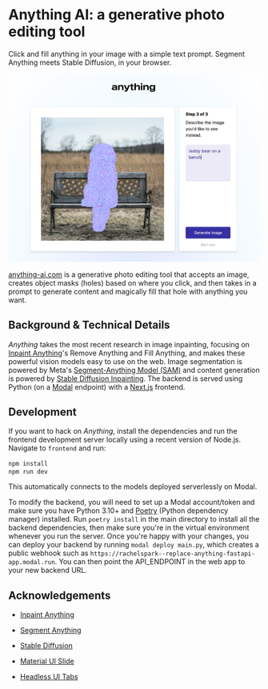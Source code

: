 # Anything AI: a generative photo editing tool

Click and fill anything in your image with a simple text prompt. Segment Anything meets Stable Diffusion, in your browser.

<img width="700px" alt="Demo Image" src="./frontend/public/social-image.png">


[anything-ai.com](https://www.anything-ai.com/) is a generative photo editing tool that accepts an image, creates object masks (holes) based on where you click, and then takes in a prompt to generate content and magically fill that hole with anything you want. 

## Background & Technical Details
*Anything* takes the most recent research in image inpainting, focusing on [Inpaint Anything](https://arxiv.org/abs/2304.06790)'s Remove Anything and Fill Anything, and makes these powerful vision models easy to use on the web. Image segmentation is powered by Meta's [Segment-Anything Model (SAM)](https://segment-anything.com/) and content generation is powered by [Stable Diffusion Inpainting](https://arxiv.org/abs/2112.10752). The backend is served using Python (on a [Modal](https://modal.com/) endpoint) with a [Next.js](https://nextjs.org/) frontend.

## Development
If you want to hack on *Anything*, install the dependencies and run the frontend development server locally using a recent version of Node.js. Navigate to `frontend` and run:
```
npm install
npm run dev
```

This automatically connects to the models deployed serverlessly on Modal. 

To modify the backend, you will need to set up a Modal account/token and make sure you have Python 3.10+ and [Poetry](https://python-poetry.org/) (Python dependency manager) installed. Run `poetry install` in the main directory to install all the backend dependencies, then make sure you're in the virtual environment whenever you run the server. Once you're happy with your changes, you can deploy your backend by running `modal deploy main.py`, which creates a public webhook such as `https://rachelspark--replace-anything-fastapi-app.modal.run`. You can then point the API_ENDPOINT in the web app to your new backend URL.

## Acknowledgements
* [Inpaint Anything](https://github.com/geekyutao/Inpaint-Anything)
* [Segment Anything](https://github.com/facebookresearch/segment-anything)
* [Stable Diffusion](https://github.com/huggingface/diffusers)

* [Material UI Slide](https://mui.com/material-ui/api/slide/)
* [Headless UI Tabs](https://headlessui.com/react/tabs)


